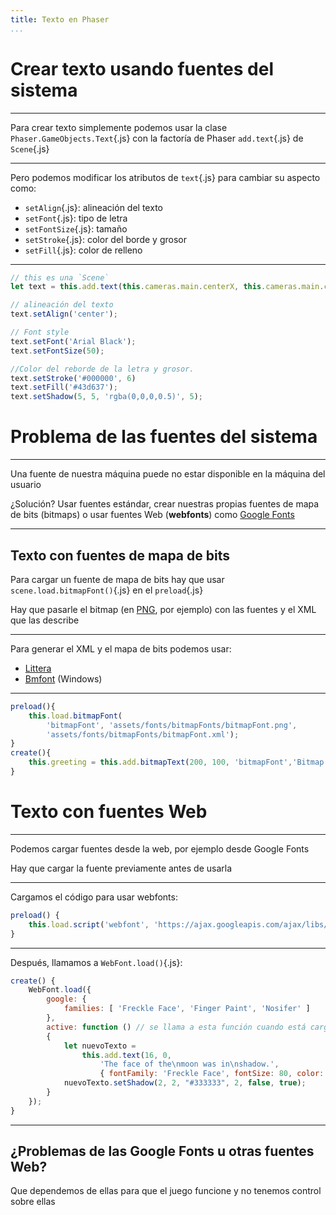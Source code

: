 ```yaml
---
title: Texto en Phaser
...
```



# Crear texto usando fuentes del sistema

---

Para crear texto simplemente podemos usar la clase `Phaser.GameObjects.Text`{.js} con la factoría de Phaser `add.text`{.js} de `Scene`{.js}

---

Pero podemos modificar los atributos de `text`{.js} para cambiar su aspecto como:

* `setAlign`{.js}: alineación del texto
* `setFont`{.js}: tipo de letra
* `setFontSize`{.js}: tamaño
* `setStroke`{.js}: color del borde y grosor
* `setFill`{.js}: color de relleno

---

```js
// this es una `Scene`
let text = this.add.text(this.cameras.main.centerX, this.cameras.main.centerY, '- phaser text stroke -');

// alineación del texto
text.setAlign('center');

// Font style
text.setFont('Arial Black');
text.setFontSize(50);

//Color del reborde de la letra y grosor.
text.setStroke('#000000', 6)
text.setFill('#43d637');
text.setShadow(5, 5, 'rgba(0,0,0,0.5)', 5);
```













# Problema de las fuentes del sistema


---

Una fuente de nuestra máquina puede no estar disponible en la máquina del usuario

¿Solución? Usar fuentes estándar, crear nuestras propias fuentes de mapa de bits (bitmaps) o usar fuentes Web (**webfonts**) como [Google Fonts](https://fonts.google.com/)

---


## Texto con fuentes de mapa de bits

Para cargar un fuente de mapa de bits hay que usar `scene.load.bitmapFont()`{.js} en el `preload`{.js}

Hay que pasarle el bitmap (en [PNG](https://es.wikipedia.org/wiki/Portable_Network_Graphics), por ejemplo) con las fuentes y el XML que las describe

---

Para generar el XML y el mapa de bits podemos usar:

- [Littera](http://kvazars.com/littera/)
- [Bmfont](http://www.angelcode.com/products/bmfont/) (Windows) 

---

```js
preload(){
    this.load.bitmapFont(
        'bitmapFont', 'assets/fonts/bitmapFonts/bitmapFont.png',
        'assets/fonts/bitmapFonts/bitmapFont.xml');
}
create(){
    this.greeting = this.add.bitmapText(200, 100, 'bitmapFont','Bitmap Fonts!', 64);
}
```













# Texto con fuentes Web

---

Podemos cargar fuentes desde la web, por ejemplo desde Google Fonts

Hay que cargar la fuente previamente antes de usarla

---

Cargamos el código para usar webfonts:

```js
preload() {
    this.load.script('webfont', 'https://ajax.googleapis.com/ajax/libs/webfont/1.6.26/webfont.js');
}
```

---

Después, llamamos a `WebFont.load()`{.js}:


```js
create() {
    WebFont.load({
        google: {
            families: [ 'Freckle Face', 'Finger Paint', 'Nosifer' ]
        },
        active: function () // se llama a esta función cuando está cargada
        {
            let nuevoTexto = 
                this.add.text(16, 0, 
                    'The face of the\nmoon was in\nshadow.', 
                    { fontFamily: 'Freckle Face', fontSize: 80, color: '#ffffff' })
            nuevoTexto.setShadow(2, 2, "#333333", 2, false, true);
        }
    });
}
```

---

## ¿Problemas de las Google Fonts u otras fuentes Web?

Que dependemos de ellas para que el juego funcione y no tenemos control sobre ellas

